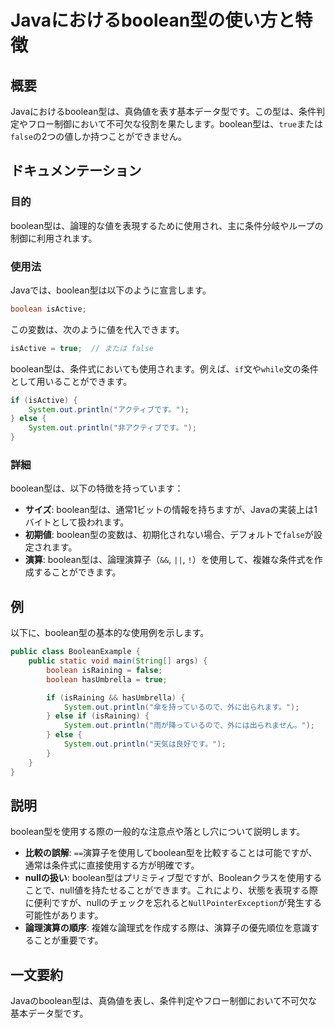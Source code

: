 <!--
Meta Description: # Javaにおけるboolean型の使い方と特徴 ## 概要 Javaにおけるboolean型は、真偽値を表す基本データ型です。この型は、条件判定やフロー制御において不可欠な役割を果たします。boolean型は、`true`または`false`の2つの値しか持つことができません。 ## ドキュメン...
Meta Keywords: boolean型は, system, out, println, false
-->

# Javaにおけるboolean型の使い方と特徴

## 概要
Javaにおけるboolean型は、真偽値を表す基本データ型です。この型は、条件判定やフロー制御において不可欠な役割を果たします。boolean型は、`true`または`false`の2つの値しか持つことができません。

## ドキュメンテーション
### 目的
boolean型は、論理的な値を表現するために使用され、主に条件分岐やループの制御に利用されます。

### 使用法
Javaでは、boolean型は以下のように宣言します。

```java
boolean isActive;
```

この変数は、次のように値を代入できます。

```java
isActive = true;  // または false
```

boolean型は、条件式においても使用されます。例えば、`if`文や`while`文の条件として用いることができます。

```java
if (isActive) {
    System.out.println("アクティブです。");
} else {
    System.out.println("非アクティブです。");
}
```

### 詳細
boolean型は、以下の特徴を持っています：

- **サイズ**: boolean型は、通常1ビットの情報を持ちますが、Javaの実装上は1バイトとして扱われます。
- **初期値**: boolean型の変数は、初期化されない場合、デフォルトで`false`が設定されます。
- **演算**: boolean型は、論理演算子（`&&`, `||`, `!`）を使用して、複雑な条件式を作成することができます。

## 例
以下に、boolean型の基本的な使用例を示します。

```java
public class BooleanExample {
    public static void main(String[] args) {
        boolean isRaining = false;
        boolean hasUmbrella = true;

        if (isRaining && hasUmbrella) {
            System.out.println("傘を持っているので、外に出られます。");
        } else if (isRaining) {
            System.out.println("雨が降っているので、外には出られません。");
        } else {
            System.out.println("天気は良好です。");
        }
    }
}
```

## 説明
boolean型を使用する際の一般的な注意点や落とし穴について説明します。

- **比較の誤解**: `==`演算子を使用してboolean型を比較することは可能ですが、通常は条件式に直接使用する方が明確です。
- **nullの扱い**: boolean型はプリミティブ型ですが、Booleanクラスを使用することで、null値を持たせることができます。これにより、状態を表現する際に便利ですが、nullのチェックを忘れると`NullPointerException`が発生する可能性があります。
- **論理演算の順序**: 複雑な論理式を作成する際は、演算子の優先順位を意識することが重要です。

## 一文要約
Javaのboolean型は、真偽値を表し、条件判定やフロー制御において不可欠な基本データ型です。